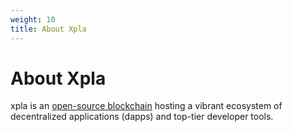 ```yaml
---
weight: 10
title: About Xpla
---
```


# About Xpla

xpla is an [open-source blockchain](https://github.com/xpladev/xpla) hosting a vibrant ecosystem of decentralized applications (dapps) and top-tier developer tools.

